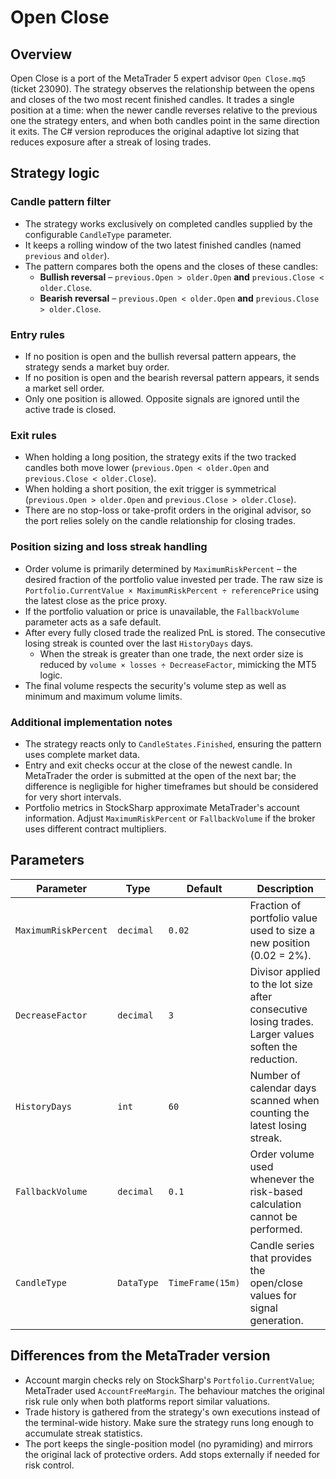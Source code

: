 # Open Close

## Overview
Open Close is a port of the MetaTrader 5 expert advisor `Open Close.mq5` (ticket 23090). The strategy observes the relationship between the opens and closes of the two most recent finished candles. It trades a single position at a time: when the newer candle reverses relative to the previous one the strategy enters, and when both candles point in the same direction it exits. The C# version reproduces the original adaptive lot sizing that reduces exposure after a streak of losing trades.

## Strategy logic
### Candle pattern filter
* The strategy works exclusively on completed candles supplied by the configurable `CandleType` parameter.
* It keeps a rolling window of the two latest finished candles (named `previous` and `older`).
* The pattern compares both the opens and the closes of these candles:
  * **Bullish reversal** – `previous.Open > older.Open` **and** `previous.Close < older.Close`.
  * **Bearish reversal** – `previous.Open < older.Open` **and** `previous.Close > older.Close`.

### Entry rules
* If no position is open and the bullish reversal pattern appears, the strategy sends a market buy order.
* If no position is open and the bearish reversal pattern appears, it sends a market sell order.
* Only one position is allowed. Opposite signals are ignored until the active trade is closed.

### Exit rules
* When holding a long position, the strategy exits if the two tracked candles both move lower (`previous.Open < older.Open` and `previous.Close < older.Close`).
* When holding a short position, the exit trigger is symmetrical (`previous.Open > older.Open` and `previous.Close > older.Close`).
* There are no stop-loss or take-profit orders in the original advisor, so the port relies solely on the candle relationship for closing trades.

### Position sizing and loss streak handling
* Order volume is primarily determined by `MaximumRiskPercent` – the desired fraction of the portfolio value invested per trade. The raw size is `Portfolio.CurrentValue × MaximumRiskPercent ÷ referencePrice` using the latest close as the price proxy.
* If the portfolio valuation or price is unavailable, the `FallbackVolume` parameter acts as a safe default.
* After every fully closed trade the realized PnL is stored. The consecutive losing streak is counted over the last `HistoryDays` days.
  * When the streak is greater than one trade, the next order size is reduced by `volume × losses ÷ DecreaseFactor`, mimicking the MT5 logic.
* The final volume respects the security's volume step as well as minimum and maximum volume limits.

### Additional implementation notes
* The strategy reacts only to `CandleStates.Finished`, ensuring the pattern uses complete market data.
* Entry and exit checks occur at the close of the newest candle. In MetaTrader the order is submitted at the open of the next bar; the difference is negligible for higher timeframes but should be considered for very short intervals.
* Portfolio metrics in StockSharp approximate MetaTrader's account information. Adjust `MaximumRiskPercent` or `FallbackVolume` if the broker uses different contract multipliers.

## Parameters
| Parameter | Type | Default | Description |
|-----------|------|---------|-------------|
| `MaximumRiskPercent` | `decimal` | `0.02` | Fraction of portfolio value used to size a new position (0.02 = 2%). |
| `DecreaseFactor` | `decimal` | `3` | Divisor applied to the lot size after consecutive losing trades. Larger values soften the reduction. |
| `HistoryDays` | `int` | `60` | Number of calendar days scanned when counting the latest losing streak. |
| `FallbackVolume` | `decimal` | `0.1` | Order volume used whenever the risk-based calculation cannot be performed. |
| `CandleType` | `DataType` | `TimeFrame(15m)` | Candle series that provides the open/close values for signal generation. |

## Differences from the MetaTrader version
* Account margin checks rely on StockSharp's `Portfolio.CurrentValue`; MetaTrader used `AccountFreeMargin`. The behaviour matches the original risk rule only when both platforms report similar valuations.
* Trade history is gathered from the strategy's own executions instead of the terminal-wide history. Make sure the strategy runs long enough to accumulate streak statistics.
* The port keeps the single-position model (no pyramiding) and mirrors the original lack of protective orders. Add stops externally if needed for risk control.
